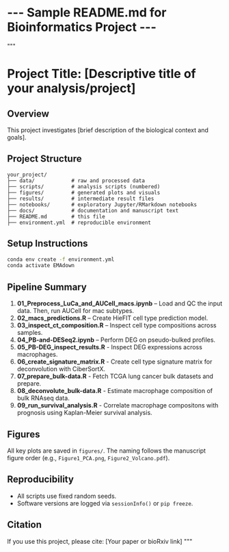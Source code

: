 # --- Sample README.md for Bioinformatics Project ---

"""
# Project Title: [Descriptive title of your analysis/project]

## Overview
This project investigates [brief description of the biological context and goals].

## Project Structure
```
your_project/
├── data/            # raw and processed data
├── scripts/         # analysis scripts (numbered)
├── figures/         # generated plots and visuals
├── results/         # intermediate result files
├── notebooks/       # exploratory Jupyter/RMarkdown notebooks
├── docs/            # documentation and manuscript text
├── README.md        # this file
├── environment.yml  # reproducible environment
```

## Setup Instructions
```bash
conda env create -f environment.yml
conda activate EMAdown
```

## Pipeline Summary
1. **01_Preprocess_LuCa_and_AUCell_macs.ipynb** – Load and QC the input data. Then, run AUCell for mac subtypes.
2. **02_macs_predictions.R** – Create HieFIT cell type prediction model. 
3. **03_inspect_ct_composition.R** – Inspect cell type compositions across samples.
4. **04_PB-and-DESeq2.ipynb** – Perform DEG on pseudo-bulked profiles.
5. **05_PB-DEG_inspect_results.R** - Inspect DEG expressions across macrophages.
6. **06_create_signature_matrix.R** - Create cell type signature matrix for deconvolution with CiberSortX.
7. **07_prepare_bulk-data.R** - Fetch TCGA lung cancer bulk datasets and prepare.
8. **08_deconvolute_bulk-data.R** - Estimate macrophage composition of bulk RNAseq data.
9. **09_run_survival_analysis.R** - Correlate macrophage compositons with prognosis using Kaplan-Meier survival analysis.


## Figures
All key plots are saved in `figures/`. The naming follows the manuscript figure order (e.g., `Figure1_PCA.png`, `Figure2_Volcano.pdf`).

## Reproducibility
- All scripts use fixed random seeds.
- Software versions are logged via `sessionInfo()` or `pip freeze`.

## Citation
If you use this project, please cite: [Your paper or bioRxiv link]
"""